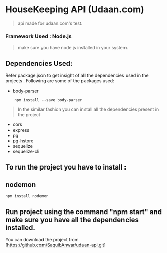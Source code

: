 # HouseKeeping API (Udaan.com)
>api made for udaan.com's test.

### Framework Used : Node.js
>make sure you have node.js installed in your system.


## Dependencies Used:
Refer package.json to get insight of all the dependencies used in the projects . Following are some of the packages used:

* body-parser
	
```
	npm install --save body-parser
```
>In the similar fashion you can install all the dependencies present in the project

 * cors
 * express
 * pg
 * pg-hstore
 * sequelize
 * sequelize-cli
 
## To run the project you have to install :
## nodemon
```npm install nodemon```

## Run project using the command "npm start" and make sure you have all the dependencies installed.

You can download the project from 
[https://github.com/SaquibAnwar/udaan-api.git]

